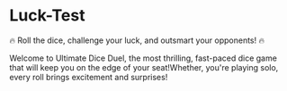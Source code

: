 # Luck-Test
🔥 Roll the dice, challenge your luck, and outsmart your opponents! 🔥

Welcome to Ultimate Dice Duel, the most thrilling, fast-paced dice game that will keep you on the edge of your seat!Whether, you're playing solo, every roll brings excitement and surprises!
